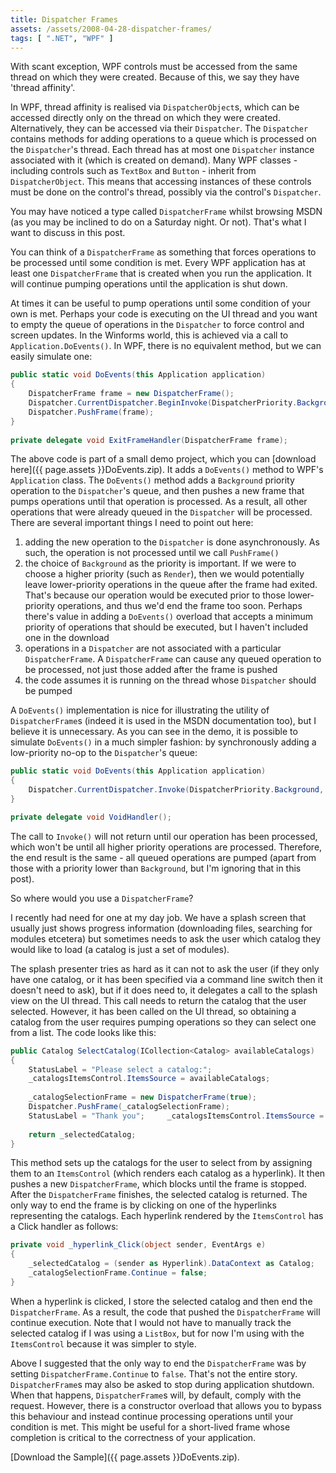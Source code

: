 ```yaml
---
title: Dispatcher Frames
assets: /assets/2008-04-28-dispatcher-frames/
tags: [ ".NET", "WPF" ]
---
```

With scant exception, WPF controls must be accessed from the same thread on which they were created. Because of this, we say they have 'thread affinity'.

In WPF, thread affinity is realised via `DispatcherObject`s, which can be accessed directly only on the thread on which they were created. Alternatively, they can be accessed via their `Dispatcher`. The `Dispatcher` contains methods for adding operations to a queue which is processed on the `Dispatcher`'s thread. Each thread has at most one `Dispatcher` instance associated with it (which is created on demand). Many WPF classes - including controls such as `TextBox` and `Button` - inherit from `DispatcherObject`. This means that accessing instances of these controls must be done on the control's thread, possibly via the control's `Dispatcher`.

You may have noticed a type called `DispatcherFrame` whilst browsing MSDN (as you may be inclined to do on a Saturday night. Or not). That's what I want to discuss in this post.

You can think of a `DispatcherFrame` as something that forces operations to be processed until some condition is met. Every WPF application has at least one `DispatcherFrame` that is created when you run the application. It will continue pumping operations until the application is shut down.

At times it can be useful to pump operations until some condition of your own is met. Perhaps your code is executing on the UI thread and you want to empty the queue of operations in the `Dispatcher` to force control and screen updates. In the Winforms world, this is achieved via a call to `Application.DoEvents()`. In WPF, there is no equivalent method, but we can easily simulate one:

```C#
public static void DoEvents(this Application application)
{
    DispatcherFrame frame = new DispatcherFrame();
    Dispatcher.CurrentDispatcher.BeginInvoke(DispatcherPriority.Background, new ExitFrameHandler(frm => frm.Continue = false), frame);
    Dispatcher.PushFrame(frame);
}
 
private delegate void ExitFrameHandler(DispatcherFrame frame);
```

The above code is part of a small demo project, which you can [download here]({{ page.assets }}DoEvents.zip). It adds a `DoEvents()` method to WPF's `Application` class. The `DoEvents()` method adds a `Background` priority operation to the `Dispatcher`'s queue, and then pushes a new frame that pumps operations until that operation is processed. As a result, all other operations that were already queued in the `Dispatcher` will be processed. There are several important things I need to point out here:

1. adding the new operation to the `Dispatcher` is done asynchronously. As such, the operation is not processed until we call `PushFrame()` 
2. the choice of `Background` as the priority is important. If we were to choose a higher priority (such as `Render`), then we would potentially leave lower-priority operations in the queue after the frame had exited. That's because our operation would be executed prior to those lower-priority operations, and thus we'd end the frame too soon. Perhaps there's value in adding a `DoEvents()` overload that accepts a minimum priority of operations that should be executed, but I haven't included one in the download
3. operations in a `Dispatcher` are not associated with a particular `DispatcherFrame`. A `DispatcherFrame` can cause any queued operation to be processed, not just those added after the frame is pushed
4. the code assumes it is running on the thread whose `Dispatcher` should be pumped

A `DoEvents()` implementation is nice for illustrating the utility of `DispatcherFrame`s (indeed it is used in the MSDN documentation too), but I believe it is unnecessary. As you can see in the demo, it is possible to simulate `DoEvents()` in a much simpler fashion: by synchronously adding a low-priority no-op to the `Dispatcher`'s queue:

```C#
public static void DoEvents(this Application application)
{
    Dispatcher.CurrentDispatcher.Invoke(DispatcherPriority.Background, new VoidHandler(() => { }));
}

private delegate void VoidHandler();
```

The call to `Invoke()` will not return until our operation has been processed, which won't be until all higher priority operations are processed. Therefore, the end result is the same - all queued operations are pumped (apart from those with a priority lower than `Background`, but I'm ignoring that in this post).

So where would you use a `DispatcherFrame`?

I recently had need for one at my day job. We have a splash screen that usually just shows progress information (downloading files, searching for modules etcetera) but sometimes needs to ask the user which catalog they would like to load (a catalog is just a set of modules).

The splash presenter tries as hard as it can not to ask the user (if they only have one catalog, or it has been specified via a command line switch then it doesn't need to ask), but if it does need to, it delegates a call to the splash view on the UI thread. This call needs to return the catalog that the user selected. However, it has been called on the UI thread, so obtaining a catalog from the user requires pumping operations so they can select one from a list. The code looks like this:

```C#
public Catalog SelectCatalog(ICollection<Catalog> availableCatalogs)
{
    StatusLabel = "Please select a catalog:";
    _catalogsItemsControl.ItemsSource = availableCatalogs;
 
    _catalogSelectionFrame = new DispatcherFrame(true);
    Dispatcher.PushFrame(_catalogSelectionFrame);
    StatusLabel = "Thank you";     _catalogsItemsControl.ItemsSource = null;
 
    return _selectedCatalog;
}
```

This method sets up the catalogs for the user to select from by assigning them to an `ItemsControl` (which renders each catalog as a hyperlink). It then pushes a new `DispatcherFrame`, which blocks until the frame is stopped. After the `DispatcherFrame` finishes, the selected catalog is returned. The only way to end the frame is by clicking on one of the hyperlinks representing the catalogs. Each hyperlink rendered by the `ItemsControl` has a Click handler as follows:

```C#
private void _hyperlink_Click(object sender, EventArgs e)
{
    _selectedCatalog = (sender as Hyperlink).DataContext as Catalog;
    _catalogSelectionFrame.Continue = false;
}
```

When a hyperlink is clicked, I store the selected catalog and then end the `DispatcherFrame`. As a result, the code that pushed the `DispatcherFrame` will continue execution. Note that I would not have to manually track the selected catalog if I was using a `ListBox`, but for now I'm using with the `ItemsControl` because it was simpler to style.

Above I suggested that the only way to end the `DispatcherFrame` was by setting `DispatcherFrame.Continue` to `false`. That's not the entire story. `DispatcherFrame`s may also be asked to stop during application shutdown. When that happens, `DispatcherFrame`s will, by default, comply with the request. However, there is a constructor overload that allows you to bypass this behaviour and instead continue processing operations until your condition is met. This might be useful for a short-lived frame whose completion is critical to the correctness of your application.

[Download the Sample]({{ page.assets }}DoEvents.zip).